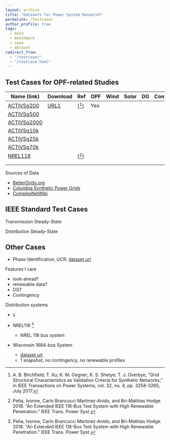```yaml
---
layout: archive
title: "Datasets for Power System Research"
permalink: /testcase/
author_profile: true
tags:
  - data
  - benchmark
  - ieee
  - dataset
redirect_from: 
  - "/testcase/"
  - "/testcase.html"
---
```


## Test Cases for OPF-related Studies

| Name (link) | Download | Ref | OPF | Wind | Solar | DG | Contingency | TS | GMD | PWDS | PMU |Others | Notes |
|-------------|----------|-----|-----|----|-----|------|-----|------|-------|----|--------|-------|-------|
| [ACTIVSg200](https://electricgrids.engr.tamu.edu/electric-grid-test-cases/activsg200/) | [URL1](https://db.bettergrids.org/bettergrids/handle/1001/437) | [[^birchfield2017]]  | Yes |    |     |      |     | Yes |       |    |        |       |  |
| [ACTIVSg500](https://electricgrids.engr.tamu.edu/electric-grid-test-cases/activsg500/) |          |     |     |    |     |      |     |      |       |    |        |       |  |
| [ACTIVSg2000](https://electricgrids.engr.tamu.edu/electric-grid-test-cases/activsg2000/) |          |     |     |    |     |      |     |      |       |    |        |       |  |
| [ACTIVSg10k](https://electricgrids.engr.tamu.edu/electric-grid-test-cases/activsg10k/) |          |     |     |    |     |      |     |      |       |    |        |       |  |
| [ACTIVSg25k](https://electricgrids.engr.tamu.edu/electric-grid-test-cases/activsg25k/) |          |     |     |    |     |      |     |      |       |    |        |       |  |
| [ACTIVSg70k](https://electricgrids.engr.tamu.edu/electric-grid-test-cases/activsg70k/) |          |     |     |    |     |      |     |      |  |    |  |       |  |
| [NREL118](ss) |          | [[^pena2019]]  |     |    |     |      |     |      |       |    |        |       |  |
|             |          |     |     |    |     |      |     |      |       |    |        |       |  |
|             |          |     |     |    |     |      |     |      |       |    |        |       |  |


Sources of Data
- [BetterGrids.org](https://db.bettergrids.org/)
- [Columbia Synthetic Power Grids](https://wimnet.ee.columbia.edu/portfolio/synthetic-power-grids-data-sets/)
- [ComplexNetWiki](https://github.com/ComplexNetTSP/ComplexNetWiki/wiki/PowerGrid-datasets)

## IEEE Standard Test Cases
Transmission Steady-State

Distribution Steady-State


## Other Cases
- Phase Identification, UCR: [dataset url](https://item.bettergrids.org/handle/1001/536)

Features I care
- look-ahead?
- renewable data?
- DG?
- Contingency

Distribution systems
- s

- NREL118  [^pena2019] 
	- NREL 118 bus system
- Wisconsin 1664-bus System
	- [dataset url](https://db.bettergrids.org/bettergrids/handle/1001/424)
	- 1 snapshot, no contingency, no renewable profiles 

[^pena2019]: Peña, Ivonne, Carlo Brancucci Martinez-Anido, and Bri-Mathias Hodge. 2018. "An Extended IEEE 118-Bus Test System with High Renewable Penetration." IEEE Trans. Power Syst.

[^birchfield2017]: A. B. Birchfield; T. Xu; K. M. Gegner; K. S. Shetye; T. J. Overbye, "Grid Structural Characteristics as Validation Criteria for Synthetic Networks," in IEEE Transactions on Power Systems, vol. 32, no. 4, pp. 3258-3265, July 2017.